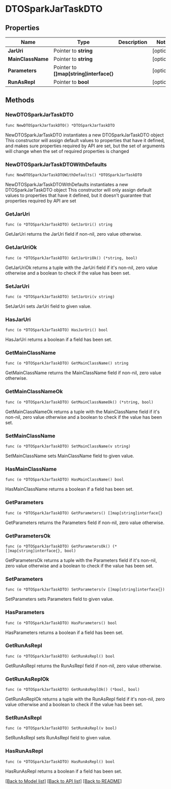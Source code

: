 # DTOSparkJarTaskDTO

## Properties

Name | Type | Description | Notes
------------ | ------------- | ------------- | -------------
**JarUri** | Pointer to **string** |  | [optional] 
**MainClassName** | Pointer to **string** |  | [optional] 
**Parameters** | Pointer to **[]map[string]interface{}** |  | [optional] 
**RunAsRepl** | Pointer to **bool** |  | [optional] 

## Methods

### NewDTOSparkJarTaskDTO

`func NewDTOSparkJarTaskDTO() *DTOSparkJarTaskDTO`

NewDTOSparkJarTaskDTO instantiates a new DTOSparkJarTaskDTO object
This constructor will assign default values to properties that have it defined,
and makes sure properties required by API are set, but the set of arguments
will change when the set of required properties is changed

### NewDTOSparkJarTaskDTOWithDefaults

`func NewDTOSparkJarTaskDTOWithDefaults() *DTOSparkJarTaskDTO`

NewDTOSparkJarTaskDTOWithDefaults instantiates a new DTOSparkJarTaskDTO object
This constructor will only assign default values to properties that have it defined,
but it doesn't guarantee that properties required by API are set

### GetJarUri

`func (o *DTOSparkJarTaskDTO) GetJarUri() string`

GetJarUri returns the JarUri field if non-nil, zero value otherwise.

### GetJarUriOk

`func (o *DTOSparkJarTaskDTO) GetJarUriOk() (*string, bool)`

GetJarUriOk returns a tuple with the JarUri field if it's non-nil, zero value otherwise
and a boolean to check if the value has been set.

### SetJarUri

`func (o *DTOSparkJarTaskDTO) SetJarUri(v string)`

SetJarUri sets JarUri field to given value.

### HasJarUri

`func (o *DTOSparkJarTaskDTO) HasJarUri() bool`

HasJarUri returns a boolean if a field has been set.

### GetMainClassName

`func (o *DTOSparkJarTaskDTO) GetMainClassName() string`

GetMainClassName returns the MainClassName field if non-nil, zero value otherwise.

### GetMainClassNameOk

`func (o *DTOSparkJarTaskDTO) GetMainClassNameOk() (*string, bool)`

GetMainClassNameOk returns a tuple with the MainClassName field if it's non-nil, zero value otherwise
and a boolean to check if the value has been set.

### SetMainClassName

`func (o *DTOSparkJarTaskDTO) SetMainClassName(v string)`

SetMainClassName sets MainClassName field to given value.

### HasMainClassName

`func (o *DTOSparkJarTaskDTO) HasMainClassName() bool`

HasMainClassName returns a boolean if a field has been set.

### GetParameters

`func (o *DTOSparkJarTaskDTO) GetParameters() []map[string]interface{}`

GetParameters returns the Parameters field if non-nil, zero value otherwise.

### GetParametersOk

`func (o *DTOSparkJarTaskDTO) GetParametersOk() (*[]map[string]interface{}, bool)`

GetParametersOk returns a tuple with the Parameters field if it's non-nil, zero value otherwise
and a boolean to check if the value has been set.

### SetParameters

`func (o *DTOSparkJarTaskDTO) SetParameters(v []map[string]interface{})`

SetParameters sets Parameters field to given value.

### HasParameters

`func (o *DTOSparkJarTaskDTO) HasParameters() bool`

HasParameters returns a boolean if a field has been set.

### GetRunAsRepl

`func (o *DTOSparkJarTaskDTO) GetRunAsRepl() bool`

GetRunAsRepl returns the RunAsRepl field if non-nil, zero value otherwise.

### GetRunAsReplOk

`func (o *DTOSparkJarTaskDTO) GetRunAsReplOk() (*bool, bool)`

GetRunAsReplOk returns a tuple with the RunAsRepl field if it's non-nil, zero value otherwise
and a boolean to check if the value has been set.

### SetRunAsRepl

`func (o *DTOSparkJarTaskDTO) SetRunAsRepl(v bool)`

SetRunAsRepl sets RunAsRepl field to given value.

### HasRunAsRepl

`func (o *DTOSparkJarTaskDTO) HasRunAsRepl() bool`

HasRunAsRepl returns a boolean if a field has been set.


[[Back to Model list]](../README.md#documentation-for-models) [[Back to API list]](../README.md#documentation-for-api-endpoints) [[Back to README]](../README.md)


